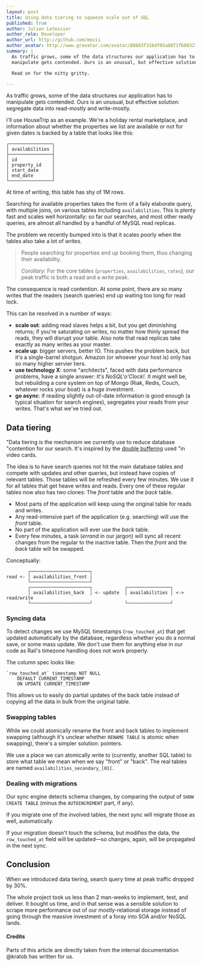 ```yaml
---
layout: post
title: Using data tiering to squeeze scale out of SQL
published: true
author: Julien Letessier
author_role: Developer
author_url: http://github.com/mezis
author_avatar: http://www.gravatar.com/avatar/88683f31bdf05a8071fb08327b3919cb
summary: |
  As traffic grows, some of the data structures our application has to
  manipulate gets contended. Ours is an unusual, but effective solution: segregate data into read-mostly and write-mostly.

  Read on for the nitty gritty.

---
```


As traffic grows, some of the data structures our application has to
manipulate gets contended. Ours is an unusual, but effective solution: segregate data into read-mostly and write-mostly.

I'll use HouseTrip as an example. We're a holiday rental marketplace, and
information about whether the properties we list are available or not for
given dates is backed by a table that looks like this:

    ┌────────────────┐
    │ availabilities │
    ├────────────────┤
    │ id             │
    │ property_id    │
    │ start_date     │
    │ end_date       │
    └────────────────┘

At time of writing, this table has shy of 1M rows.

Searching for available properties takes the form of a faily elaborate
query, with multiple joins, on various tables including `availabilities`.
This is plenty fast and scales well horizontally: so far our searches, and
most other ready queries, are almost all handled by a handful of MySQL read
replicas.

The problem we recently bumped into is that it scales poorly when the tables
also take a lot of *writes*.

>  People searching for properties end up booking them, thus changing their
>  availability.
>
>  *Corollary*:
>  For the core tables (`properties`, `availabilities`, `rates`), our peak
>  traffic is both a read and a write peak.

The consequence is read contention. At some point, there are so many writes
that the readers (search queries) end up waiting too long for read lock.

This can be resolved in a number of ways:

- **scale out**: adding read slaves helps a bit, but you get diminishing
  returns; if you're saturating on writes, no matter how thinly spread the
  reads, they will disrupt your table. Also note that read replicas take
  exactly as many writes as your master.
- **scale up**: bigger servers, better IO. This pushes the problem back, but
  it's a single-barrel shotgun. Amazon (or whoever your host is) only has so
  many higher servier tiers.
- **use technology X**: some "architects", faced with data performance problems,
  have a single answer: *It's NoSQL'o'Clock!*. It might well be, but rebuilding
  a core system on top of Mongo (Riak, Redis, Couch, whatever rocks your boat)
  is a huge investment.
- **go async**: if reading slightly out-of-date information is good enough (a
  typical situation for search engines), segregates your reads from your writes.
  That's what we've tried out.


## Data tiering

"Data tiering is the mechanism we currently use to reduce database
"contention for our search. It's inspired by the
[double buffering](http://en.wikipedia.org/wiki/Multiple_buffering) used
"in video cards.

The idea is to have search queries not hit the main database tables and
compete with updates and other queries, but instead have copies of relevant
tables. Those tables will be refreshed every few minutes.
We use it for all tables that get heave writes and reads.
Every one of these regular tables now also has two clones: The *front* table
and the *back* table.

- Most parts of the application will keep using the original table for reads
  and writes.
- Any read-intensive part of the application (e.g. searching) will use the
  *front* table.
- No part of the application will ever use the *back* table.
- Every few minutes, a task (*errand* in our jargon) will sync all recent
  changes from the regular to the inactive table. Then the *front* and the
  *back* table will be swapped.

Conceptually:

            ┌──────────────────────┐
    read <- │ availabilities_front │
            └──────────────────────┘
            ┌──────────────────────┐            ┌────────────────┐
            │ availabilities_back  │ <- update  │ availabilities │ <-> read/︎write
            └──────────────────────┘            └────────────────┘


### Syncing data

To detect changes we use MySQL timestamps (`row_touched_at`) that get
updated automatically by the database, regardless whether you do a normal
save, or some mass update. We don't use them for anything else in our code
as Rail's timezone handling does not work properly.

The column spec looks like:

    `row_touched_at` timestamp NOT NULL
        DEFAULT CURRENT_TIMESTAMP
        ON UPDATE CURRENT_TIMESTAMP

This allows us to easily do partial updates of the back table instead of
copying all the data in bulk from the original table.


### Swapping tables

While we could atomically rename the front and back tables to implement
swapping (although it's unclear whether `RENAME TABLE` is atomic when
swapping), there's a simpler solution: pointers.

We use a place we can atomically write to (currently, another SQL table) to
store what table we mean when we say "front" or "back". The real tables are
named `availabilities_secondary_[01]`.


### Dealing with migrations

Our sync engine detects schema changes, by comparing the output of `SHOW
CREATE TABLE` (minus the `AUTOINCREMENT` part, if any).

If you migrate one of the involved tables, the next sync will migrate those
as well, automatically.

If your migration doesn't touch the schema, but modifies the data, the
`row_touched_at` field will be updated—so changes, again, will be propagated
in the next sync.


## Conclusion

When we introduced data tiering, search query time at peak traffic dropped
by 30%.

The whole project took us less than 2 man-weeks to implement, test, and
deliver. It bought us time, and in that sense was a sensible solution to
scrape more performance out of our mostly-relational storage instead of
going through the massive investment of a foray into SOA and/or NoSQL lands.


#### Credits

Parts of this article are directly taken from the internal documentation
@kratob has written for us.



